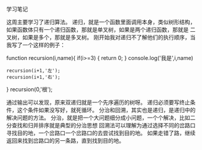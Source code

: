 学习笔记

这周主要学习了递归算法。
递归，就是一个函数里面调用本身，类似树形结构，如果函数体只有一个递归函数，那就是单叉树，如果是两个递归函数，那就是
二叉树，如果是多个，那就是多叉树。
刚开始我对递归不了解他们的执行顺序，当我写了一个这样的例子：

function recursion(i,name){
	if(i>=3)
	{
		return 0;
	}
	console.log('我是',i,name)
	
	recursion(i+1,'左');
	recursion(i+1,'右');
}
recursion(0,'根');

通过输出可以发现，原来双递归就是一个先序遍历的树呀。
递归必须要写终止条件，这个条件如果没写好，就死循环。 
分治和回溯，其实也是递归，是递归中的解决问题的方法。
分治，就是把一个大问题细分成小问题，一个个解决，比如二分查找和归并排序就是典型的分治思想
回溯法可以理解为通过选择不同的岔路口寻找目的地，一个岔路口一个岔路口的去尝试找到目的地。
如果走错了路，继续返回来找到岔路口的另一条路，直到找到目的地。


